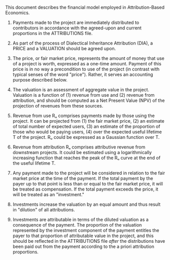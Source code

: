 This document describes the financial model employed in Attribution-Based Economics.

1. Payments made to the project are immediately distributed to contributors in accordance with the agreed-upon and current proportions in the ATTRIBUTIONS file.

2. As part of the process of Dialectical Inheritance Attribution (DIA), a PRICE and a VALUATION should be agreed upon.

3. The price, or fair market price, represents the amount of money that use of a project is worth, expressed as a one-time amount. Payment of this price is in no way a precondition to use of the project (in contrast with typical senses of the word "price"). Rather, it serves an accounting purpose described below.

4. The valuation is an assessment of aggregate value in the project. Valuation is a function of (1) revenue from use and (2) revenue from attribution, and should be computed as a Net Present Value (NPV) of the projection of revenues from these sources.

5. Revenue from use Rᵤ comprises payments made by those using the project. It can be projected from (1) the fair market price, (2) an estimate of total number of expected users, (3) an estimate of the proportion of those who would be paying users, (4) over the expected useful lifetime T of the project. Rᵤ could be expressed as a Gaussian function over T.

6. Revenue from attribution Rₐ comprises attributive revenue from downstream projects. It could be estimated using a logarithmically increasing function that reaches the peak of the Rᵤ curve at the end of the useful lifetime T.

7. Any payment made to the project will be considered in relation to the fair market price at the time of the payment. If the total payment by the payer up to that point is less than or equal to the fair market price, it will be treated as compensation. If the total payment exceeds the price, it will be treated as an "investment."

8. Investments increase the valuation by an equal amount and thus result in "dilution" of all attributions.

9. Investments are attributable in terms of the diluted valuation as a consequence of the payment. The proportion of the valuation represented by the investment component of the payment entitles the payer to that proportion of attributable value in the project, and this should be reflected in the ATTRIBUTIONS file _after_ the distributions have been paid out from the payment according to the a priori attribution proportions.
